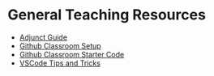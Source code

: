 # General Teaching Resources

- [Adjunct Guide](adjunct-instructor.md)
- [Github Classroom Setup](github-classroom-setup.md)
- [Github Classroom Starter Code](starter-code.md)
- [VSCode Tips and Tricks](vscode-tips-and-tricks.md)